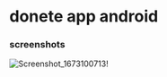 # donete app android 
### screenshots
![Screenshot_1673100713](https://user-images.githubusercontent.com/22731845/211155489-2ebf29ae-1d8d-44c5-a3f6-e0525af48f13.png)!
